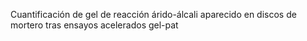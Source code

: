 Cuantificación de gel de reacción árido-álcali aparecido en discos de mortero tras ensayos acelerados gel-pat
